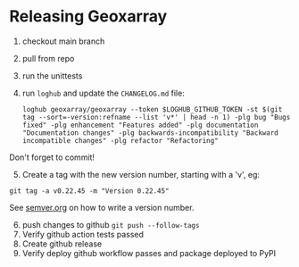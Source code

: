 # Releasing Geoxarray

1. checkout main branch
2. pull from repo
3. run the unittests
4. run `loghub` and update the `CHANGELOG.md` file:

   ```
   loghub geoxarray/geoxarray --token $LOGHUB_GITHUB_TOKEN -st $(git tag --sort=-version:refname --list 'v*' | head -n 1) -plg bug "Bugs fixed" -plg enhancement "Features added" -plg documentation "Documentation changes" -plg backwards-incompatibility "Backward incompatible changes" -plg refactor "Refactoring"
   ```

Don't forget to commit!

5. Create a tag with the new version number, starting with a 'v', eg:

```
git tag -a v0.22.45 -m "Version 0.22.45"
```

See [semver.org](http://semver.org/) on how to write a version number.

6. push changes to github `git push --follow-tags`
7. Verify github action tests passed
8. Create github release
9. Verify deploy github workflow passes and package deployed to PyPI

